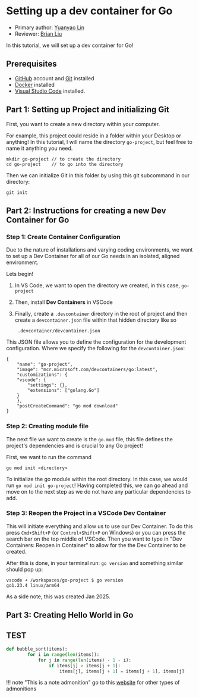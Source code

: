 # Setting up a dev container for Go

* Primary author: [Yuanyao Lin](https://github.com/yuanyaolin13)
* Reviewer: [Brian Liu](https://github.com/brianx426)

In this tutorial, we will set up a dev container for Go!

## Prerequisites
- [GitHub](https://github.com/) account and [Git](https://git-scm.com/book/en/v2/Getting-Started-Installing-Git) installed
- [Docker](https://docs.docker.com/engine/install/) installed 
- [Visual Studio Code](https://code.visualstudio.com/) installed.

## Part 1: Setting up Project and initializing Git

First, you want to create a new directory within your computer.

For example, this project could reside in a folder within your Desktop or anything!
In this tutorial, I will name the directory `go-project`, but feel free to name it anything you need.

    mkdir go-project // to create the directory
    cd go-project    // to go into the directory

Then we can initialize Git in this folder by using this git subcommand in our directory:

    git init 

## Part 2: Instructions for creating a new Dev Container for Go

### Step 1: Create Container Configuration

Due to the nature of installations and varying coding environments, we want to set up a Dev Container for all of our Go needs in an isolated, aligned environment.

Lets begin!

1. In VS Code, we want to open the directory we created, in this case, `go-project`

2. Then, install **Dev Containers** in VSCode

3. Finally, create a `.devcontainer` directory in the root of project and then create a `devcontainer.json` file within that hidden directory like so

        .devcontainer/devcontainer.json

This JSON file allows you to define the configuration for the development configuration. Where we specify the following for the `devcontainer.json`:

    {
        "name": "go-project",
        "image": "mcr.microsoft.com/devcontainers/go:latest",
        "customizations": {
        "vscode": {
            "settings": {},
            "extensions": ["golang.Go"]
        }
        },
        "postCreateCommand": "go mod download"
    }

### Step 2: Creating module file

The next file we want to create is the `go.mod` file, this file defines the project's dependencies and is crucial to any Go project!

First, we want to run the command 

    go mod init <directory>

To initialize the go module within the root directory. In this case, we would run `go mod init go-project`!
Having completed this, we can go ahead and move on to the next step as we do not have any particular dependencies to add.

### Step 3: Reopen the Project in a VSCode Dev Container

This will initiate everything and allow us to use our Dev Container. To do this press `Cmd+Shift+P` (or `Control+Shift+P` on Windows) or you can press the search bar on the top middle of VSCode.
Then you want to type in "Dev Containers: Reopen in Container" to allow for the the Dev Container to be created. 

After this is done, in your terminal run: `go version` and something similar should pop up:

    vscode ➜ /workspaces/go-project $ go version 
    go1.23.4 linux/arm64

As a side note, this was created Jan 2025.

## Part 3: Creating Hello World in Go


## TEST
``` py linenums="1"
def bubble_sort(items):
        for i in range(len(items)):
            for j in range(len(items) - 1 - i):
                if items[j] > items[j + 1]:
                    items[j], items[j + 1] = items[j + 1], items[j]
```

!!! note "This is a note admonition"
    go to this [website](https://squidfunk.github.io/mkdocs-material/reference/admonitions/) for other types of admonitions